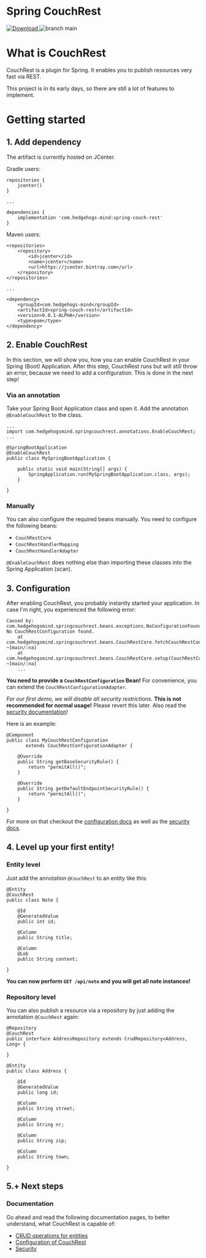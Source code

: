 # Spring CouchRest

[ ![Download](https://api.bintray.com/packages/hedgehogs-mind/hedgehogs-mind-java/spring-couch-rest/images/download.svg) ](https://bintray.com/hedgehogs-mind/hedgehogs-mind-java/spring-couch-rest/_latestVersion)
![branch main](https://github.com/hedgehogs-mind/spring-couch-rest/workflows/branch%20main/badge.svg?branch=main)

# What is CouchRest

CouchRest is a plugin for Spring. It enables you to publish resources very fast via REST.

This project is in its early days, so there are still a lot of features to implement.

# Getting started

## 1. Add dependency

The artifact is currently hosted on JCenter.

Gradle users:

```
repositories {
    jcenter()
}

...

dependencies {
    implementation 'com.hedgehogs-mind:spring-couch-rest'
}
```

Maven users:

```
<repositories>
    <repository>
        <id>jcenter</id>
        <name>jcenter</name>
        <url>https://jcenter.bintray.com</url>
    </repository>
</repositories>

...

<dependency>
	<groupId>com.hedgehogs-mind</groupId>
	<artifactId>spring-couch-rest</artifactId>
	<version>0.0.1-ALPHA</version>
	<type>pom</type>
</dependency>
```

## 2. Enable CouchRest

In this section, we will show you, how you can enable CouchRest in your Spring (Boot) Application. After this step,
CouchRest runs but will still throw an error, because we need to add a configuration. This is done in the next step!

### Via an annotation

Take your Spring Boot Application class and open it. Add the annotation `@EnableCouchRest` to the class.

```
...
import com.hedgehogsmind.springcouchrest.annotations.EnableCouchRest;
...

@SpringBootApplication
@EnableCouchRest
public class MySpringBootApplication {

	public static void main(String[] args) {
		SpringApplication.run(MySpringBootApplication.class, args);
	}

}
```

### Manually

You can also configure the required beans manually. You need to configure the following beans:

- `CouchRestCore`
- `CouchRestHandlerMapping`
- `CouchRestHandlerAdapter`

`@EnableCouchRest` does nothing else than importing these classes into the Spring Application (scan).

## 3. Configuration

After enabling CouchRest, you probably instantly started your application. In case I'm right,
you experienced the following error:

```
Caused by: com.hedgehogsmind.springcouchrest.beans.exceptions.NoConfigurationFoundException: No CouchRestConfiguration found.
	at com.hedgehogsmind.springcouchrest.beans.CouchRestCore.fetchCouchRestConfiguration(CouchRestCore.java:87) ~[main/:na]
	at com.hedgehogsmind.springcouchrest.beans.CouchRestCore.setup(CouchRestCore.java:64) ~[main/:na]
	...
```

__You need to provide a `CouchRestConfiguration` Bean!__ For convenience, you can extend the `CouchRestConfigurationAdapter`.

*For our first demo, we will disable all security restrictions.* __This is not recommended for normal usage!__ Please
revert this later. Also read the [security documentation](security.md)!

Here is an example:

```
@Component
public class MyCouchRestConfiguration
       extends CouchRestConfigurationAdapter {
    
    @Override
    public String getBaseSecurityRule() {
        return "permitAll()";
    }

    @Override
    public String getDefaultEndpointSecurityRule() {
        return "permitAll()";
    }
    
}
```

For more on that checkout the [configuration docs](configuration.md) as well as the [security docs](security.md).

## 4. Level up your first entity!

### Entity level

Just add the annotation `@CouchRest` to an entity like this:

```
@Entity
@CouchRest
public class Note {

    @Id
    @GeneratedValue
    public int id;

    @Column
    public String title;

    @Column
    @Lob
    public String content;

}
```

__You can now perform `GET /api/note` and you will get all note instances!__

### Repository level

You can also publish a resource via a repository by just adding the annotation `@CouchRest` again:

```
@Repository
@CouchRest
public interface AddressRepository extends CrudRepository<Address, Long> {
   
}

@Entity
public class Address {

    @Id
    @GeneratedValue
    public long id;

    @Column
    public String street;

    @Column
    public String nr;

    @Column
    public String zip;

    @Column
    public String town;
    
}
```

## 5.+ Next steps

### Documentation

Go ahead and read the following documentation pages, to better understand, what CouchRest is capable of:

- [CRUD operations for entities](docs/usage/crud_operations.md)
- [Configuration of CouchRest](docs/usage/configuration.md)
- [Security](docs/usage/security.md)